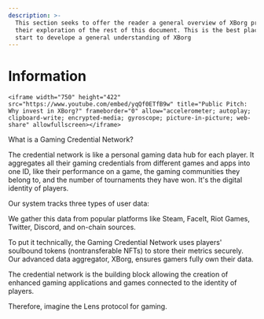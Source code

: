 ```yaml
---
description: >-
  This section seeks to offer the reader a general overview of XBorg prior to
  their exploration of the rest of this document. This is the best place to
  start to develope a general understanding of XBorg
---
```


# Information

```
<iframe width="750" height="422" src="https://www.youtube.com/embed/yqQf0ETfB9w" title="Public Pitch: Why invest in XBorg?" frameborder="0" allow="accelerometer; autoplay; clipboard-write; encrypted-media; gyroscope; picture-in-picture; web-share" allowfullscreen></iframe>
```



What is a Gaming Credential Network?

The credential network is like a personal gaming data hub for each player. It aggregates all their gaming credentials from different games and apps into one ID, like their performance on a game, the gaming communities they belong to, and the number of tournaments they have won. It's the digital identity of players.

Our system tracks three types of user data:

We gather this data from popular platforms like Steam, FaceIt, Riot Games, Twitter, Discord, and on-chain sources.

To put it technically, the Gaming Credential Network uses players' soulbound tokens (nontransferable NFTs) to store their metrics securely. Our advanced data aggregator, XBorg, ensures gamers fully own their data.

The credential network is the building block allowing the creation of enhanced gaming applications and games connected to the identity of players.

Therefore, imagine the Lens protocol for gaming.

